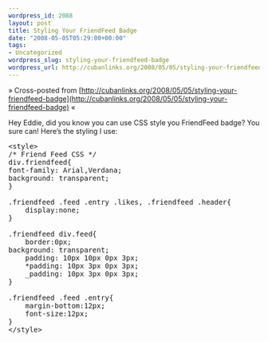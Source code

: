 ```yaml
--- 
wordpress_id: 2088
layout: post
title: Styling Your FriendFeed Badge
date: "2008-05-05T05:29:00+00:00"
tags: 
- Uncategorized
wordpress_slug: styling-your-friendfeed-badge
wordpress_url: http://cubanlinks.org/2008/05/05/styling-your-friendfeed-badge
---
```

&raquo; Cross-posted from [http://cubanlinks.org/2008/05/05/styling-your-friendfeed-badge](http://cubanlinks.org/2008/05/05/styling-your-friendfeed-badge) &laquo;

<p>Hey Eddie, did you know you can use <span class="caps">CSS</span> style you FriendFeed badge?  You sure can!  Here&#8217;s the styling I use:</p>


<pre>
&lt;style&gt;
/* Friend Feed CSS */
div.friendfeed{
font-family: Arial,Verdana;
background: transparent;
}

.friendfeed .feed .entry .likes, .friendfeed .header{
    display:none;
}

.friendfeed div.feed{
    border:0px;
background: transparent;
    padding: 10px 10px 0px 3px;
    *padding: 10px 3px 0px 3px;
    _padding: 10px 3px 0px 3px;
}

.friendfeed .feed .entry{
    margin-bottom:12px;
    font-size:12px;
}
&lt;/style&gt;
</pre>
